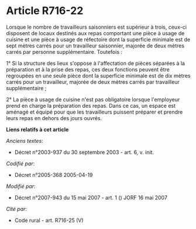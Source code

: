 # Article R716-22

Lorsque le nombre de travailleurs saisonniers est supérieur à trois, ceux-ci disposent de locaux destinés aux repas
comportant une pièce à usage de cuisine et une pièce à usage de réfectoire dont la superficie minimale est de sept mètres
carrés pour un travailleur saisonnier, majorée de deux mètres carrés par personne supplémentaire. Toutefois :

1° Si la structure des lieux s'oppose à l'affectation de pièces séparées à la préparation et à la prise des repas, ces deux
fonctions peuvent être regroupées en une seule pièce dont la superficie minimale est de dix mètres carrés pour un
travailleur, majorée de deux mètres carrés par travailleur supplémentaire ;

2° La pièce à usage de cuisine n'est pas obligatoire lorsque l'employeur prend en charge la préparation des repas. Dans ce
cas, un espace est aménagé et équipé pour que les travailleurs puissent préparer et prendre leurs repas en dehors des jours
ouvrés.

**Liens relatifs à cet article**

_Anciens textes_:

  - Décret n°2003-937 du 30 septembre 2003 - art. 6, v. init.

_Codifié par_:

  - Décret n°2005-368 2005-04-19

_Modifié par_:

  - Décret n°2007-943 du 15 mai 2007 - art. 1 () JORF 16 mai 2007

_Cité par_:

  - Code rural - art. R716-25 (V)

